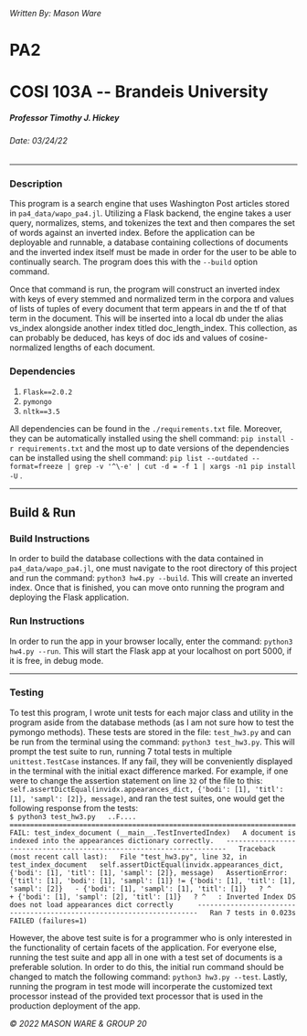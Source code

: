 _Written By: Mason Ware_

PA2
===

COSI 103A -- Brandeis University
================================

##### Professor Timothy J. Hickey

###### Date: 03/24/22

* * *

### Description

This program is a search engine that uses Washington Post articles stored in `pa4_data/wapo_pa4.jl`. Utilizing a Flask backend, the engine takes a user query, normalizes, stems, and tokenizes the text and then compares the set of words against an inverted index. Before the application can be deployable and runnable, a database containing collections of documents and the inverted index itself must be made in order for the user to be able to continually search. The program does this with the `--build` option command. 

Once that command is run, the program will construct an inverted index with keys of every stemmed and normalized term in the corpora and values of lists
of tuples of every document that term appears in and the tf of that term in the document. This will be inserted into a local db under the alias vs_index
alongside another index titled doc_length_index. This collection, as can probably be deduced, has keys of doc ids and values of cosine-normalized lengths of each document.


  

### Dependencies

1.  `Flask==2.0.2`
2.  `pymongo`
3.  `nltk==3.5`

All dependencies can be found in the `./requirements.txt` file. Moreover, they can be automatically installed using the shell command: `pip install -r requirements.txt` and the most up to date versions of the dependencies can be installed using the shell command: `pip list --outdated --format=freeze | grep -v '^\-e' | cut -d = -f 1 | xargs -n1 pip install -U` .

  

* * *

Build & Run
-----------

### Build Instructions

In order to build the database collections with the data contained in `pa4_data/wapo_pa4.jl`, one must navigate to the root directory of this project and run the command: `python3 hw4.py --build`. This will create an inverted index. Once that is finished, you can move onto running the program and deploying the Flask application.

### Run Instructions

In order to run the app in your browser locally, enter the command: `python3 hw4.py --run`. This will start the Flask app at your localhost on port 5000, if it is free, in debug mode.

* * *

### Testing

To test this program, I wrote unit tests for each major class and utility in the program aside from the database methods (as I am not sure how to test the pymongo methods). These tests are stored in the file: `test_hw3.py` and can be run from the terminal using the command: `python3 test_hw3.py`. This will prompt the test suite to run, running 7 total tests in multiple `unittest.TestCase` instances. If any fail, they will be conveniently displayed in the terminal with the initial exact difference marked. For example, if one were to change the assertion statement on line `32` of the file to this: `self.assertDictEqual(invidx.appearances_dict, {'bodi': [1], 'titl': [1], 'sampl': [2]}, message)`, and ran the test suites, one would get the following response from the tests:  
`$ python3 test_hw3.py   ..F....   ======================================================================   FAIL: test_index_document (__main__.TestInvertedIndex)   A document is indexed into the appearances dictionary correctly.   ----------------------------------------------------------------------   Traceback (most recent call last):   File "test_hw3.py", line 32, in test_index_document   self.assertDictEqual(invidx.appearances_dict, {'bodi': [1], 'titl': [1], 'sampl': [2]}, message)   AssertionError: {'titl': [1], 'bodi': [1], 'sampl': [1]} != {'bodi': [1], 'titl': [1], 'sampl': [2]}   - {'bodi': [1], 'sampl': [1], 'titl': [1]}   ? ^      + {'bodi': [1], 'sampl': [2], 'titl': [1]}   ? ^   : Inverted Index DS does not load appearances dict correctly      ----------------------------------------------------------------------   Ran 7 tests in 0.023s      FAILED (failures=1)   `

However, the above test suite is for a programmer who is only interested in the functionality of certain facets of the application. For everyone else, running the test suite and app all in one with a test set of documents is a preferable solution. In order to do this, the initial run command should be changed to match the following command: `python3 hw3.py --test`. Lastly, running the program in test mode will incorperate the customized text processor instead of the provided text processor that is used in the production deployment of the app. 

_© 2022 MASON WARE & GROUP 20_